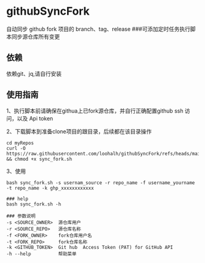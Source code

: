 # githubSyncFork
自动同步 github fork 项目的 branch、tag、release
###可添加定时任务执行脚本同步源仓库所有变更

## 依赖
依赖git、jq,请自行安装

## 使用指南
1、执行脚本前请确保在githua上已fork源仓库，并自行正确配置github ssh 访问，以及 Api token

2、下载脚本到准备clone项目的跟目录，后续都在该目录操作

```
cd myRepos
curl -O https://raw.githubusercontent.com/loohalh/githubSyncFork/refs/heads/main/sync_fork.sh && chmod +x sync_fork.sh
```
3、使用
```
bash sync_fork.sh -s usernam_source -r repo_name -f username_yourname -t repo_name -k ghp_xxxxxxxxxxxx

### help
bash sync_fork.sh -h

### 参数说明
-s <SOURCE_OWNER>  源仓库用户
-r <SOURCE_REPO>   源仓库名称
-f <FORK_OWNER>    fork仓库用户名
-t <FORK_REPO>     fork仓库名称
-k <GITHUB_TOKEN>  Git hub  Access Token (PAT) for GitHub API 
-h --help          帮助菜单
```




